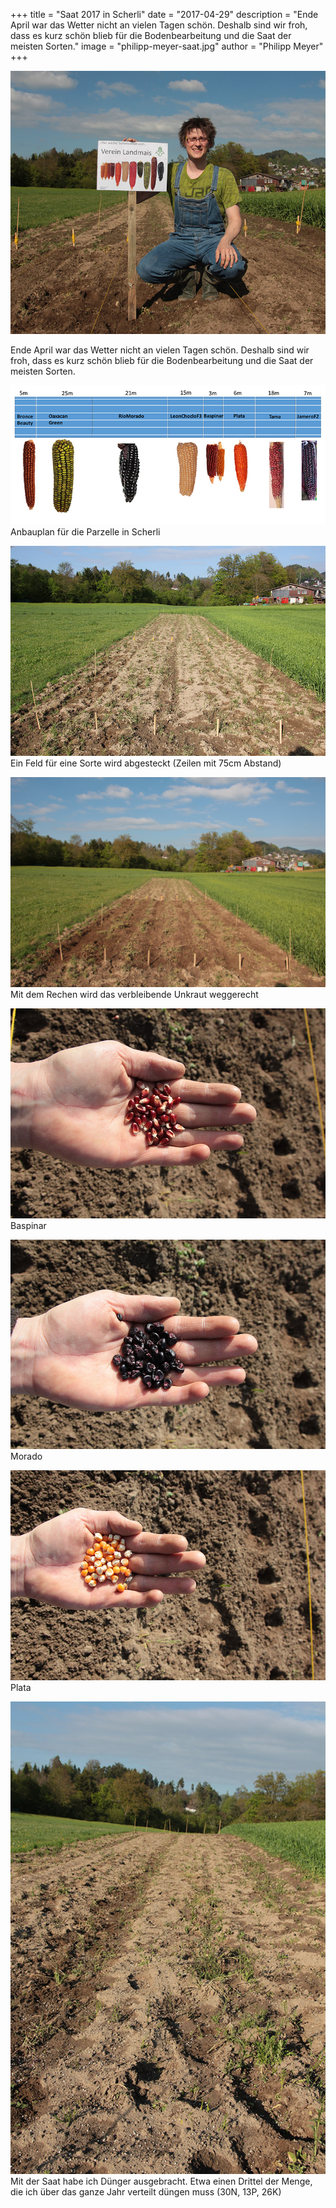 +++
title = "Saat 2017 in Scherli"
date = "2017-04-29"
description = "Ende April war das Wetter nicht an vielen Tagen schön. Deshalb sind wir froh, dass es kurz schön blieb für die Bodenbearbeitung und die Saat der meisten Sorten."
image = "philipp-meyer-saat.jpg"
author = "Philipp Meyer"
+++

![Philipp Meyer Saat](philipp-meyer-saat.jpg)

Ende April war das Wetter nicht an vielen Tagen schön. Deshalb sind wir froh, dass es kurz schön blieb für die Bodenbearbeitung und die Saat der meisten Sorten.

![Anbauplan](anbauplan.jpg)   
Anbauplan für die Parzelle in Scherli

![Feld Abgesteckt](feld-abgesteckt.jpg)   
Ein Feld für eine Sorte wird abgesteckt (Zeilen mit 75cm Abstand)

![Unkraut Weggerecht](unkraut-weggerecht.jpg)   
Mit dem Rechen wird das verbleibende Unkraut weggerecht

![Baspinar](baspinar.jpg)   
Baspinar

![Morado](morado.jpg)   
Morado

![Plata](plata.jpg)   
Plata

![Dünger](duenger.jpg)   
Mit der Saat habe ich Dünger ausgebracht. Etwa einen Drittel der Menge, die ich über das ganze Jahr verteilt düngen muss (30N, 13P, 26K)
